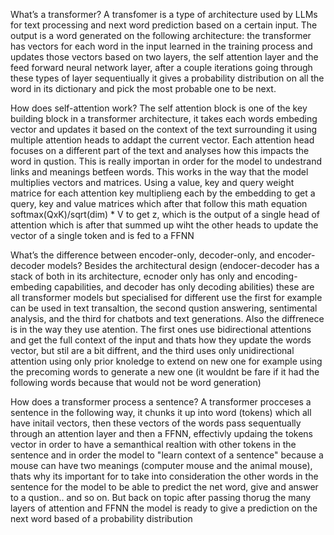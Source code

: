 What’s a transformer?
A transfomer is a type of architecture used by LLMs for text processing and next word prediction based on a certain input. The output is a word generated on the following architecture: the transformer has vectors for each word in the input learned in the training process and updates those vectors based on two layers, the self attention layer and the feed forward neural network layer, after a couple iterations going through these types of layer sequentiually it gives a probability distribution on all the word in its dictionary and pick the most probable one to be next.


How does self-attention work?
The self attention block is one of the key building block in a transformer architecture, it takes each words embeding vector and updates it based on the context of the text surrounding it using multiple attention heads to addapt the current vector. Each attention head focuses on a different part of the text and analyses how this impacts the word in qustion. This is really importan in order for the model to undestrand links and meanings betfeen words. This works in the way that the model multiplies vectors and matrices. Using a value, key and query  weight matrice for each attention key multiplieng each by the embedding to get a query, key and value matrices which after that follow this math equation softmax(QxK)/sqrt(dim) * V to get z, which is the output of a single head of attention which is after that summed up wiht the other heads to update the vector of a single token and is fed to a FFNN 

What’s the difference between encoder-only, decoder-only, and encoder-decoder models?
Besides the architectural design (endocer-decoder has a stack of both in its architecture, ecnoder only has only and encoding-embeding capabilities, and decoder has only decoding abilities) these are all transformer models but specialised for different use the first for example can be used in text transaltion, the second qustion answering, sentimental analysis, and the third for chatbots and text generations. Also the diffrenece is in the way they use atention. The first ones use bidirectional attentions and get the full context of the input and thats how they update the words vector, but stil are a bit diffrent, and the third uses only unidirectional attention using only prior knoledge to extend on new one for example using the precoming words to generate a new one (it wouldnt be fare if it had the following words because that would not be word generation)


How does a transformer process a sentence?
A transformer procceses a sentence in the following way, it chunks it up into word (tokens) which all have initail vectors, then these vectors of the words pass sequentually  through an attention layer and then a FFNN, effectivly updaing the tokens vector in order to have a semanthical realtion with other tokens in the sentence and in order the model to "learn context of a sentence" because a mouse can have two meanings (computer mouse and the animal mouse), thats why its important for to take into consideration the other words in the sentence for the model to be able to predict the net word, give and answer to a qustion.. and so on. But back on topic after passing thorug the many layers of attention and FFNN the model is ready to give a prediction on the next word based of a probability distribution